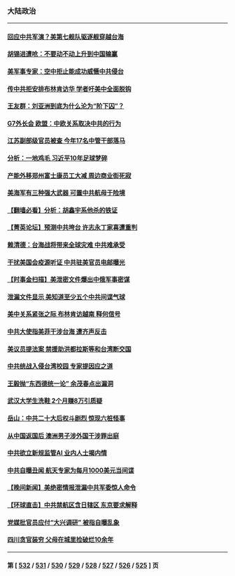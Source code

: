 ### 大陆政治
---
#### [回应中共军演？美第七舰队驱逐舰穿越台海](../../pages/ncid277/n13974514.md) 
#### [胡锡进遭呛：不要动不动上升到中国输赢](../../pages/ncid277/n13974445.md) 
#### [美军事专家：空中拒止能成功威慑中共侵台](../../pages/ncid277/n13972584.md) 
#### [传中共拒安排布林肯访华 学者吁美中全面脱钩](../../pages/ncid277/n13974274.md) 
#### [王友群：刘亚洲到底为什么沦为“阶下囚”？](../../pages/ncid277/n13973940.md) 
#### [G7外长会 欧盟：中欧关系取决中共的行为](../../pages/ncid277/n13974281.md) 
#### [江苏副部级官员被查 今年17名中管干部落马](../../pages/ncid277/n13974235.md) 
#### [分析：一地鸡毛 习近平10年足球梦碎](../../pages/ncid277/n13973305.md) 
#### [产能外移郑州富士康员工大减 周边商业街死寂](../../pages/ncid277/n13973948.md) 
#### [美海军有三种强大武器 可置中共航母于险境](../../pages/ncid277/n13970837.md) 
#### [【翻墙必看】分析：胡鑫宇系他杀的铁证](../../pages/ncid277/n13973906.md) 
#### [【菁英论坛】预测中共垮台 许志永丁家喜遭重判](../../pages/ncid277/n13973734.md) 
#### [赖清德：台海战将带来全球灾难 中共难承受](../../pages/ncid277/n13973747.md) 
#### [干扰美国会疫源听证 中共驻美官员电邮曝光](../../pages/ncid277/n13973726.md) 
#### [【时事金扫描】美泄密文件爆出中俄军事密谋](../../pages/ncid277/n13973567.md) 
#### [泄漏文件显示 美知道至少五个中共间谍气球](../../pages/ncid277/n13973674.md) 
#### [美中关系紧张之际 布林肯访越南 释何信号](../../pages/ncid277/n13973687.md) 
#### [中共大使指美菲干涉台海 遭齐声反击](../../pages/ncid277/n13973677.md) 
#### [美议员提法案 禁援助洪都拉斯等和台湾断交国](../../pages/ncid277/n13973659.md) 
#### [中共统战入侵台湾校园 专家提因应之道](../../pages/ncid277/n13973016.md) 
#### [王毅抛“东西德统一论” 余茂春点出漏洞](../../pages/ncid277/n13973663.md) 
#### [武汉大学生洗鞋 2个月赚8万引质疑](../../pages/ncid277/n13973648.md) 
#### [岳山：中共二十大后权斗剧烈 惊现六桩怪事](../../pages/ncid277/n13973599.md) 
#### [从中国返国后 澳洲男子涉外国干涉罪出庭](../../pages/ncid277/n13973566.md) 
#### [中共欲立新规监管AI 业内人士揭内情](../../pages/ncid277/n13973472.md) 
#### [中共自曝丑闻 航天专家为每月1000美元当间谍](../../pages/ncid277/n13972833.md) 
#### [【晚间新闻】美绝密情报泄漏中共军委惊人命令](../../pages/ncid277/n13973445.md) 
#### [【环球直击】中共禁航区含日辖区 东京要求解释](../../pages/ncid277/n13973443.md) 
#### [党媒批官员应付“大兴调研” 被指自曝乱象](../../pages/ncid277/n13973274.md) 
#### [四川贪官装穷 父母在城里捡破烂10余年](../../pages/ncid277/n13973319.md) 

---
#### 第 [ [532](./532.md) / [531](./531.md) / [530](./530.md) / [529](./529.md) / [528](./528.md) / [527](./527.md) / [526](./526.md) / [525](./525.md) ] 页
